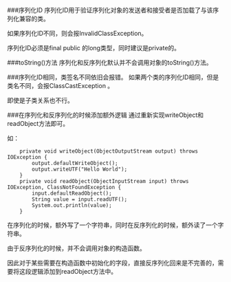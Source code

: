 ###序列化ID
序列化ID用于验证序列化对象的发送者和接受者是否加载了与该序列化兼容的类。

如果序列化ID不同，则会报InvalidClassException。

序列化ID必须是final public 的long类型，同时建议是private的。

###toString()方法
序列化和反序列化默认并不会调用对象的toString()方法。

###序列化ID相同，类签名不同依旧会报错。
如果两个类的序列化ID相同，但是类名不同，会报ClassCastException 。

即使是子类关系也不行。

###在序列化和反序列化的时候添加额外逻辑
通过重新实现writeObject和readObject方法即可。

如：
		
		private void writeObject(ObjectOutputStream output) throws IOException {
		    output.defaultWriteObject();
		    output.writeUTF("Hello World");
        }
		private void readObject(ObjectInputStream input) throws IOException, ClassNotFoundException {
		    input.defaultReadObject();
		    String value = input.readUTF();
		    System.out.println(value);
		} 
		
		
在序列化的时候，额外写了一个字符串，同时在反序列化的时候，额外读了一个字符串。

由于反序列化的时候，并不会调用对象的构造函数。

因此对于某些需要在构造函数中初始化的字段，直接反序列化回来是不完善的，需要将这段逻辑添加到readObject方法中。